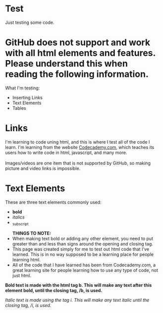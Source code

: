 # Test
Just testing some code.
<!DOCTYPE html>
<html>
<head>
<body>
  <h1><b>GitHub does not support and work with all html elements and features. Please understand this when reading the following information.</b></h1>
What I'm testing:
<ul>
  <li>Inserting Links</li>
  <li>Text Elements</li>
  <li>Tables</li>
</ul>
  <h1>Links</h1>
  <p>
    I'm learning to code uning html, and this is where I test all of the code I learn. I'm learning from the website <a href="https://www.codecademy.com" target="_blank">Codecademy.com</a>, which teaches its users how to write code in html, javascript, and many more.
    <br />
    <br />
    Images/videos are one item that is not supported by GitHub, so making picture and video links is impossible.
  <br />
  <h1>Text Elements</h1>
  <p>These are three text elements commonly used:
    <ul>
      <li><b>bold</b></li>
      <li><i>italics</i></li>
      <li><sub>subscript</sub></li>
     </ul>
   </p>
  <ul>
       <b>THINGS TO NOTE:</b>
       <li>When making text bold or adding any other element, you need to put greater than and less than signs around the opening and closing tag.</li>
       <li>This page was created simply for me to test out html code that I've learned. This is in no way supposed to be a learning place for people learning html.</li>
       <li>All of the code that I have learned has been from Codecademy.com, a great learning site for people learning how to use any type of code, not just html.</li>
  </ul>
  <p>
    <b>Bold text is made with the html tag b. This will make any text after this element bold, until the closing tag, /b, is used.</b>
  </p>
  <p>
    <i>Italic text is made using the tag i. This will make any text italic until the closing tag, /i, is used.</i>
  </p>
